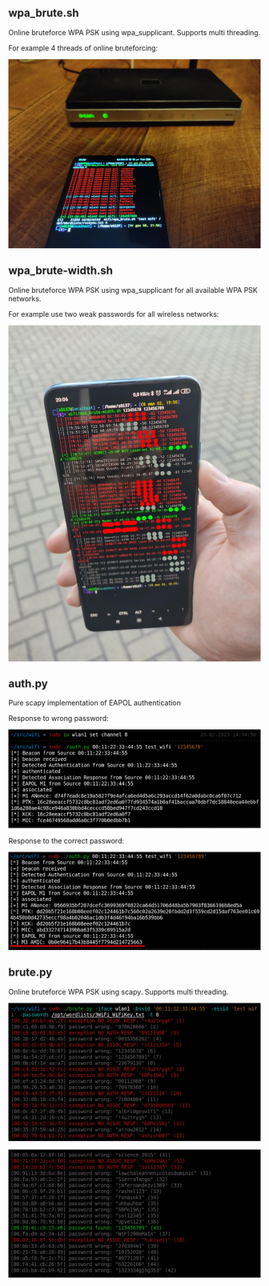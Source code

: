 ## wpa_brute.sh

Online bruteforce WPA PSK using wpa_supplicant. Supports multi threading.

For example 4 threads of online bruteforcing:

![wpa_brute.sh](demo/wpa_brute.jpg)

## wpa_brute-width.sh

Online bruteforce WPA PSK using wpa_supplicant for all available WPA PSK networks.

For example use two weak passwords for all wireless networks:

![wpa_brute-width.sh](demo/wpa_brute-width.jpg)

## auth.py

Pure scapy implementation of EAPOL authentication

Response to wrong password:

![auth.py](demo/auth.png)

Response to the correct password:

![auth.py](demo/auth2.png)

## brute.py

Online bruteforce WPA PSK using scapy. Supports multi threading.

![brute.py](demo/brute.png)

![brute.py](demo/brute2.png)

